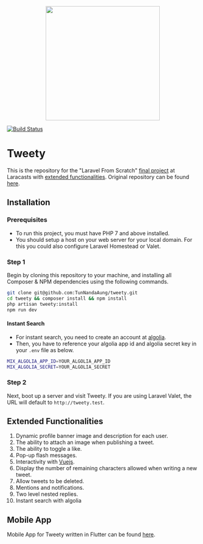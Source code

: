 <p align="center"><img src="https://ik.imagekit.io/tunnandaaung/tweety-logo_JEwSguOGK.svg" width="300"></p>

[![Build Status](https://travis-ci.org/TunNandaAung/tweety.svg?branch=master)](https://travis-ci.org/TunNandaAung/tweety)

# Tweety

This is the repository for the "Laravel From Scratch" [final project](https://laracasts.com/series/laravel-6-from-scratch#chapter-14) at Laracasts with [extended functionalities](#extended-functionalities). Original repository can be found [here](https://github.com/laracasts/Tweety).

## Installation

### Prerequisites

-   To run this project, you must have PHP 7 and above installed.
-   You should setup a host on your web server for your local domain. For this you could also configure Laravel Homestead or Valet.

### Step 1

Begin by cloning this repository to your machine, and installing all Composer & NPM dependencies using the following commands.

```bash
git clone git@github.com:TunNandaAung/tweety.git
cd tweety && composer install && npm install
php artisan tweety:install
npm run dev
```

#### Instant Search

-   For instant search, you need to create an account at [algolia](https://www.algolia.com/users/sign_up).
-   Then, you have to reference your algolia app id and algolia secret key in your `.env` file as below.

```bash
MIX_ALGOLIA_APP_ID=YOUR_ALGOLIA_APP_ID
MIX_ALGOLIA_SECRET=YOUR_ALGOLIA_SECRET
```

### Step 2

Next, boot up a server and visit Tweety. If you are using Laravel Valet, the URL will default to `http://tweety.test`.

## Extended Functionalities

1. Dynamic profile banner image and description for each user.
2. The ability to attach an image when publishing a tweet.
3. The ability to toggle a like.
4. Pop-up flash messages.
5. Interactivity with [Vuejs](https://vuejs.org/).
6. Display the number of remaining characters allowed when writing a new tweet.
7. Allow tweets to be deleted.
8. Mentions and notifications.
9. Two level nested replies.
10. Instant search with algolia

## Mobile App

Mobile App for Tweety written in Flutter can be found [here](https://github.com/TunNandaAung/tweety-mobile).
